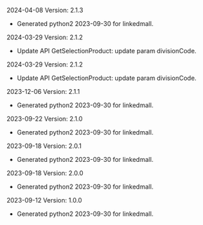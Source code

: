 2024-04-08 Version: 2.1.3
- Generated python2 2023-09-30 for linkedmall.

2024-03-29 Version: 2.1.2
- Update API GetSelectionProduct: update param divisionCode.


2024-03-29 Version: 2.1.2
- Update API GetSelectionProduct: update param divisionCode.


2023-12-06 Version: 2.1.1
- Generated python2 2023-09-30 for linkedmall.

2023-09-22 Version: 2.1.0
- Generated python2 2023-09-30 for linkedmall.

2023-09-18 Version: 2.0.1
- Generated python2 2023-09-30 for linkedmall.

2023-09-18 Version: 2.0.0
- Generated python2 2023-09-30 for linkedmall.

2023-09-12 Version: 1.0.0
- Generated python2 2023-09-30 for linkedmall.

